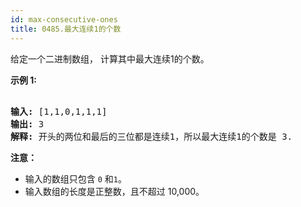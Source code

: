 ```yaml
---
id: max-consecutive-ones
title: 0485.最大连续1的个数
---
```

给定一个二进制数组， 计算其中最大连续1的个数。

**示例 1:**


<pre><br/><strong>输入:</strong> [1,1,0,1,1,1]<br/><strong>输出:</strong> 3<br/><strong>解释:</strong> 开头的两位和最后的三位都是连续1，所以最大连续1的个数是 3.<br/></pre>

**注意：**


- 输入的数组只包含 <code>0</code> 和<code>1</code>。
- 输入数组的长度是正整数，且不超过 10,000。
